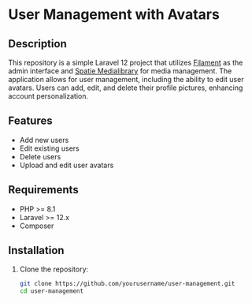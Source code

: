 # User Management with Avatars

## Description

This repository is a simple Laravel 12 project that utilizes [Filament](https://filamentphp.com/) as the admin interface and [Spatie Medialibrary](https://github.com/spatie/laravel-medialibrary) for media management. The application allows for user management, including the ability to edit user avatars. Users can add, edit, and delete their profile pictures, enhancing account personalization.

## Features

- Add new users
- Edit existing users
- Delete users
- Upload and edit user avatars

## Requirements

- PHP >= 8.1
- Laravel >= 12.x
- Composer

## Installation

1. Clone the repository:

   ```bash
   git clone https://github.com/yourusername/user-management.git
   cd user-management
